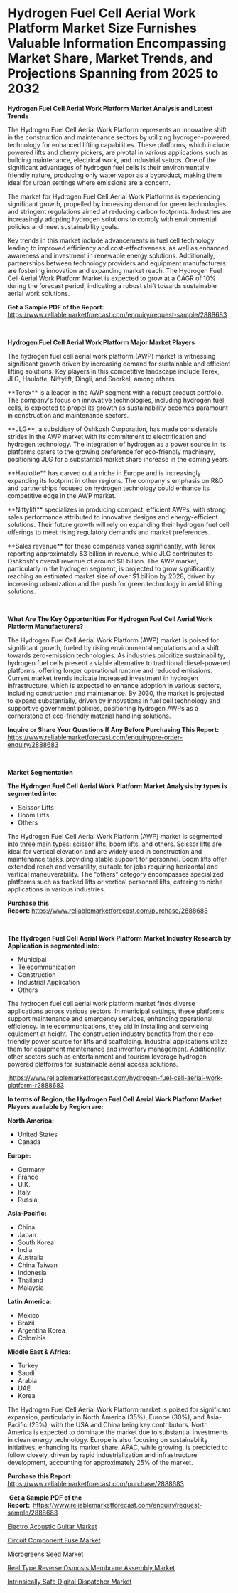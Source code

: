 <p><h1>Hydrogen Fuel Cell Aerial Work Platform Market Size Furnishes Valuable Information Encompassing Market Share, Market Trends, and Projections Spanning from 2025 to 2032</h1></p><p><strong>Hydrogen Fuel Cell Aerial Work Platform Market Analysis and Latest Trends</strong></p>
<p><p>The Hydrogen Fuel Cell Aerial Work Platform represents an innovative shift in the construction and maintenance sectors by utilizing hydrogen-powered technology for enhanced lifting capabilities. These platforms, which include powered lifts and cherry pickers, are pivotal in various applications such as building maintenance, electrical work, and industrial setups. One of the significant advantages of hydrogen fuel cells is their environmentally friendly nature, producing only water vapor as a byproduct, making them ideal for urban settings where emissions are a concern.</p><p>The market for Hydrogen Fuel Cell Aerial Work Platforms is experiencing significant growth, propelled by increasing demand for green technologies and stringent regulations aimed at reducing carbon footprints. Industries are increasingly adopting hydrogen solutions to comply with environmental policies and meet sustainability goals. </p><p>Key trends in this market include advancements in fuel cell technology leading to improved efficiency and cost-effectiveness, as well as enhanced awareness and investment in renewable energy solutions. Additionally, partnerships between technology providers and equipment manufacturers are fostering innovation and expanding market reach. The Hydrogen Fuel Cell Aerial Work Platform Market is expected to grow at a CAGR of 10% during the forecast period, indicating a robust shift towards sustainable aerial work solutions.</p></p>
<p><strong>Get a Sample PDF of the Report:&nbsp;</strong> <a href="https://www.reliablemarketforecast.com/enquiry/request-sample/2888683?utm_campaign=1110&utm_medium=2&utm_source=Github&utm_content=ia&utm_term=14032025&utm_id=hydrogen-fuel-cell-aerial-work-platform">https://www.reliablemarketforecast.com/enquiry/request-sample/2888683</a></p>
<p>&nbsp;</p>
<p><strong>Hydrogen Fuel Cell Aerial Work Platform Major Market Players</strong></p>
<p><p>The hydrogen fuel cell aerial work platform (AWP) market is witnessing significant growth driven by increasing demand for sustainable and efficient lifting solutions. Key players in this competitive landscape include Terex, JLG, Haulotte, Niftylift, Dingli, and Snorkel, among others.</p><p>**Terex** is a leader in the AWP segment with a robust product portfolio. The company's focus on innovative technologies, including hydrogen fuel cells, is expected to propel its growth as sustainability becomes paramount in construction and maintenance sectors. </p><p>**JLG**, a subsidiary of Oshkosh Corporation, has made considerable strides in the AWP market with its commitment to electrification and hydrogen technology. The integration of hydrogen as a power source in its platforms caters to the growing preference for eco-friendly machinery, positioning JLG for a substantial market share increase in the coming years.</p><p>**Haulotte** has carved out a niche in Europe and is increasingly expanding its footprint in other regions. The company's emphasis on R&D and partnerships focused on hydrogen technology could enhance its competitive edge in the AWP market.</p><p>**Niftylift** specializes in producing compact, efficient AWPs, with strong sales performance attributed to innovative designs and energy-efficient solutions. Their future growth will rely on expanding their hydrogen fuel cell offerings to meet rising regulatory demands and market preferences.</p><p>**Sales revenue** for these companies varies significantly, with Terex reporting approximately $3 billion in revenue, while JLG contributes to Oshkosh's overall revenue of around $8 billion. The AWP market, particularly in the hydrogen segment, is projected to grow significantly, reaching an estimated market size of over $1 billion by 2028, driven by increasing urbanization and the push for green technology in aerial lifting solutions.</p></p>
<p>&nbsp;</p>
<p><strong>What Are The Key Opportunities For Hydrogen Fuel Cell Aerial Work Platform Manufacturers?</strong></p>
<p><p>The Hydrogen Fuel Cell Aerial Work Platform (AWP) market is poised for significant growth, fueled by rising environmental regulations and a shift towards zero-emission technologies. As industries prioritize sustainability, hydrogen fuel cells present a viable alternative to traditional diesel-powered platforms, offering longer operational runtime and reduced emissions. Current market trends indicate increased investment in hydrogen infrastructure, which is expected to enhance adoption in various sectors, including construction and maintenance. By 2030, the market is projected to expand substantially, driven by innovations in fuel cell technology and supportive government policies, positioning hydrogen AWPs as a cornerstone of eco-friendly material handling solutions.</p></p>
<p><strong>Inquire or Share Your Questions If Any Before Purchasing This Report:</strong> <a href="https://www.reliablemarketforecast.com/enquiry/pre-order-enquiry/2888683?utm_campaign=1110&utm_medium=2&utm_source=Github&utm_content=ia&utm_term=14032025&utm_id=hydrogen-fuel-cell-aerial-work-platform">https://www.reliablemarketforecast.com/enquiry/pre-order-enquiry/2888683</a></p>
<p>&nbsp;</p>
<p><strong>Market Segmentation</strong></p>
<p><strong>The Hydrogen Fuel Cell Aerial Work Platform Market Analysis by types is segmented into:</strong></p>
<p><ul><li>Scissor Lifts</li><li>Boom Lifts</li><li>Others</li></ul></p>
<p><p>The Hydrogen Fuel Cell Aerial Work Platform (AWP) market is segmented into three main types: scissor lifts, boom lifts, and others. Scissor lifts are ideal for vertical elevation and are widely used in construction and maintenance tasks, providing stable support for personnel. Boom lifts offer extended reach and versatility, suitable for jobs requiring horizontal and vertical maneuverability. The "others" category encompasses specialized platforms such as tracked lifts or vertical personnel lifts, catering to niche applications in various industries.</p></p>
<p><strong>Purchase this Report:&nbsp;</strong><a href="https://www.reliablemarketforecast.com/purchase/2888683?utm_campaign=1110&utm_medium=2&utm_source=Github&utm_content=ia&utm_term=14032025&utm_id=hydrogen-fuel-cell-aerial-work-platform">https://www.reliablemarketforecast.com/purchase/2888683</a></p>
<p>&nbsp;</p>
<p><strong>The Hydrogen Fuel Cell Aerial Work Platform Market Industry Research by Application is segmented into:</strong></p>
<p><ul><li>Municipal</li><li>Telecommunication</li><li>Construction</li><li>Industrial Application</li><li>Others</li></ul></p>
<p><p>The hydrogen fuel cell aerial work platform market finds diverse applications across various sectors. In municipal settings, these platforms support maintenance and emergency services, enhancing operational efficiency. In telecommunications, they aid in installing and servicing equipment at height. The construction industry benefits from their eco-friendly power source for lifts and scaffolding. Industrial applications utilize them for equipment maintenance and inventory management. Additionally, other sectors such as entertainment and tourism leverage hydrogen-powered platforms for sustainable aerial access solutions.</p></p>
<p><a href="https://www.reliablemarketforecast.com/hydrogen-fuel-cell-aerial-work-platform-r2888683?utm_campaign=1110&utm_medium=2&utm_source=Github&utm_content=ia&utm_term=14032025&utm_id=hydrogen-fuel-cell-aerial-work-platform">&nbsp;https://www.reliablemarketforecast.com/hydrogen-fuel-cell-aerial-work-platform-r2888683</a></p>
<p><strong>In terms of Region, the Hydrogen Fuel Cell Aerial Work Platform Market Players available by Region are:</strong></p>
<p>
    <p> <strong> North America: </strong>
        <ul>
            <li>United States</li>
            <li>Canada</li>
        </ul>
        </p> 
    <p> <strong> Europe: </strong>
        <ul>
            <li>Germany</li>
            <li>France</li>
            <li>U.K.</li>
            <li>Italy</li>
            <li>Russia</li>
        </ul>
        </p> 
    <p> <strong> Asia-Pacific: </strong>
        <ul>
            <li>China</li>
            <li>Japan</li>
            <li>South Korea</li>
            <li>India</li>
            <li>Australia</li>
            <li>China Taiwan</li>
            <li>Indonesia</li>
            <li>Thailand</li>
            <li>Malaysia</li>
        </ul>
        </p> 
    <p> <strong> Latin America: </strong>
        <ul>
            <li>Mexico</li>
            <li>Brazil</li>
            <li>Argentina Korea</li>
            <li>Colombia</li>
        </ul>
        </p> 
    <p> <strong> Middle East & Africa: </strong>
        <ul>
            <li>Turkey</li>
            <li>Saudi</li>
            <li>Arabia</li>
            <li>UAE</li>
            <li>Korea</li>
        </ul>
    </p>
    </p>
<p><p>The Hydrogen Fuel Cell Aerial Work Platform market is poised for significant expansion, particularly in North America (35%), Europe (30%), and Asia-Pacific (25%), with the USA and China being key contributors. North America is expected to dominate the market due to substantial investments in clean energy technology. Europe is also focusing on sustainability initiatives, enhancing its market share. APAC, while growing, is predicted to follow closely, driven by rapid industrialization and infrastructure development, accounting for approximately 25% of the market.</p></p>
<p><strong>Purchase this Report: </strong><a href="https://www.reliablemarketforecast.com/purchase/2888683?utm_campaign=1110&utm_medium=2&utm_source=Github&utm_content=ia&utm_term=14032025&utm_id=hydrogen-fuel-cell-aerial-work-platform">https://www.reliablemarketforecast.com/purchase/2888683</a></p>
<p>&nbsp;<strong>Get a Sample PDF of the Report:&nbsp;&nbsp;</strong><a href="https://www.reliablemarketforecast.com/enquiry/request-sample/2888683?utm_campaign=1110&utm_medium=2&utm_source=Github&utm_content=ia&utm_term=14032025&utm_id=hydrogen-fuel-cell-aerial-work-platform">https://www.reliablemarketforecast.com/enquiry/request-sample/2888683</a></p>
<p><strong></strong></p>
<p><p><a href="https://github.com/bibzmuiko/Market-Research-Report-List-1/blob/main/electro-acoustic-guitar-market.md?utm_campaign=1110&utm_medium=2&utm_source=Github&utm_content=ia&utm_term=14032025&utm_id=hydrogen-fuel-cell-aerial-work-platform">Electro Acoustic Guitar Market</a></p><p><a href="https://github.com/linnuripat/Market-Research-Report-List-1/blob/main/circuit-component-fuse-market.md?utm_campaign=1110&utm_medium=2&utm_source=Github&utm_content=ia&utm_term=14032025&utm_id=hydrogen-fuel-cell-aerial-work-platform">Circuit Component Fuse Market</a></p><p><a href="https://github.com/borsiflorsfa/Market-Research-Report-List-1/blob/main/microgreens-seed-market.md?utm_campaign=1110&utm_medium=2&utm_source=Github&utm_content=ia&utm_term=14032025&utm_id=hydrogen-fuel-cell-aerial-work-platform">Microgreens Seed Market</a></p><p><a href="https://github.com/ikokwuihepa/Market-Research-Report-List-1/blob/main/reel-type-reverse-osmosis-membrane-assembly-market.md?utm_campaign=1110&utm_medium=2&utm_source=Github&utm_content=ia&utm_term=14032025&utm_id=hydrogen-fuel-cell-aerial-work-platform">Reel Type Reverse Osmosis Membrane Assembly Market</a></p><p><a href="https://github.com/larotnanonhx/Market-Research-Report-List-1/blob/main/intrinsically-safe-digital-dispatcher-market.md?utm_campaign=1110&utm_medium=2&utm_source=Github&utm_content=ia&utm_term=14032025&utm_id=hydrogen-fuel-cell-aerial-work-platform">Intrinsically Safe Digital Dispatcher Market</a></p></p>